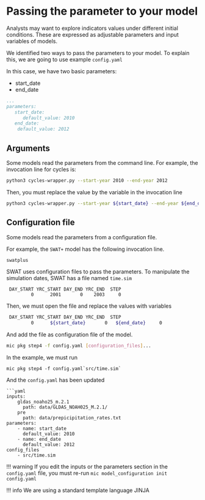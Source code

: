 # Passing the parameter to your model

Analysts may want to explore indicators values under different initial conditions. These are expressed as adjustable parameters and input variables of models.

We identified two ways to pass the parameters to your model. To explain this, we are going to use example `config.yaml`


In this case, we have two basic parameters:

- start_date
- end_date

```yaml
...
parameters:
   start_date:
      default_value: 2010
   end_date:
    default_value: 2012
```


## Arguments 

Some models read the parameters from the command line. For example, the invocation line for cycles is:

```bash
python3 cycles-wrapper.py --start-year 2010 --end-year 2012
```

Then, you must replace the value by the variable in the invocation line
```bash
python3 cycles-wrapper.py --start-year ${start_date} --end-year ${end_date}
```

## Configuration file

Some models read the parameters from a configuration file.

For example, the `SWAT+` model has the following invocation line.

```bash
swatplus
```

SWAT uses configuration files to pass the parameters. To manipulate the simulation dates, SWAT has a file named `time.sim`

```
 DAY_START YRC_START DAY_END YRC_END  STEP
         0      2001       0    2003     0
```

Then, we must open the file and replace the values with variables
```bash
 DAY_START YRC_START DAY_END YRC_END  STEP
         0      ${start_date}       0   ${end_date}     0
```

And add the file as configuration file of the model.

```bash
mic pkg step4 -f config.yaml [configuration_files]...
```

In the example, we must run
```
mic pkg step4 -f config.yaml`src/time.sim`
```

And the `config.yaml` has been updated

```
```yaml
inputs:
    gldas_noaho25_m.2.1
      path: data/GLDAS_NOAH025_M.2.1/
    pre  
      path: data/prepicipitation_rates.txt
parameters:
    - name: start_date
      default_value: 2010
    - name: end_date
      default_value: 2012
config_files
    - src/time.sim
```

!!! warning
    If you edit the inputs or the parameters section in the `config.yaml` file, you must re-run `mic model_configuration init config.yaml`

!!! info
    We are using a standard template language JINJA